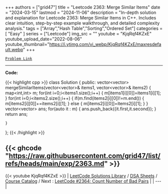 
+++
authors = ["grid47"]
title = "Leetcode 2363: Merge Similar Items"
date = "2024-03-15"
lastmod = "2024-11-06"
description = "In-depth solution and explanation for Leetcode 2363: Merge Similar Items in C++. Includes clear intuition, step-by-step example walkthrough, and detailed complexity analysis."
tags = ["Array","Hash Table","Sorting","Ordered Set"]
categories = [
    "Easy"
]
series = ["Leetcode"]
img_src = ""
youtube = "KjqRqf4KZxE"
youtube_upload_date="2022-08-06"
youtube_thumbnail="https://i.ytimg.com/vi_webp/KjqRqf4KZxE/maxresdefault.webp"
+++



[`Problem Link`](https://leetcode.com/problems/merge-similar-items/description/)

---
**Code:**

{{< highlight cpp >}}
class Solution {
public:
    vector<vector<int>> mergeSimilarItems(vector<vector<int>>& items1, vector<vector<int>>& items2) 
    {
        map<int,int> m;
        for(int i=0;i<items1.size();i++)
        {
            m[items1[i][0]]=items1[i][1];
        }
        for(int i=0;i<items2.size();i++)
        {
            if(m.find(items2[i][0])!=m.end())
            {
                m[items2[i][0]]+=items2[i][1];
            }
            else
            {
                m[items2[i][0]]=items2[i][1];
            }
        }
        vector<vector<int>> ans;
        for(auto it : m)
        {
            ans.push_back({it.first,it.second});
        }
        return ans;
        
    }
};
{{< /highlight >}}

{{< ghcode "https://raw.githubusercontent.com/grid47/list/refs/heads/main/exp/2363.md" >}}
---
{{< youtube KjqRqf4KZxE >}}
| [LeetCode Solutions Library](https://grid47.xyz/leetcode/) / [DSA Sheets](https://grid47.xyz/sheets/) / [Course Catalog](https://grid47.xyz/courses/) / Next : [LeetCode #2364: Count Number of Bad Pairs](https://grid47.xyz/leetcode/solution-2364-count-number-of-bad-pairs/) |
| --- |
